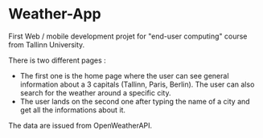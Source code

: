 # Weather-App

First Web / mobile development projet for "end-user computing" course from Tallinn University.

There is two different pages :  
 - The first one is the home page where the user can see general information about a 3 capitals (Tallinn, Paris, Berlin). The user can also search for the weather around a specific city.  
 - The user lands on the second one after typing the name of a city and get all the informations about it.  

The data are issued from OpenWeatherAPI.

